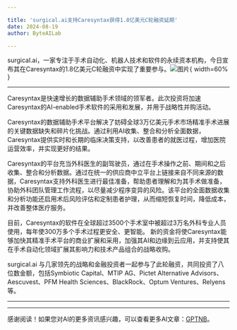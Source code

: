 ```yaml
---

title: 'surgical.ai支持Caresyntax获得1.8亿美元C轮融资延期'
date: 2024-08-19
author: ByteAILab

---
```


surgical.ai，一家专注于手术自动化、机器人技术和软件的永续资本机构，今日宣布其在Caresyntax的1.8亿美元C轮融资中实现了重要参与。![图片](https://ai-techpark.com/wp-content/uploads/2024/08/surgical-960x540.jpg){ width=60% }

---
Caresyntax是快速增长的数据辅助手术领域的领军者。此次投资将加速Caresyntax的AI-enabled手术软件的采用和发展，并用于战略性并购活动。

Caresyntax的数据辅助手术平台解决了妨碍全球3万亿美元手术市场精准手术进展的关键数据缺失和碎片化挑战。通过利用AI收集、整合和分析全面数据，Caresyntax提供实时和长期的临床决策支持，以改善患者的就医过程，增加医院运营效率，并实现更好的结果。

Caresyntax的平台充当外科医生的副驾驶员，通过在手术操作之前、期间和之后收集、整合和分析数据。通过在统一的供应商中立平台上链接来自不同来源的数据，Caresyntax支持外科医生进行最佳准备，帮助患者理解和为其手术做准备，协助外科团队管理工作流程，以尽量减少程序变异的风险。该平台的全面数据收集和分析功能还启用术后风险评估和定制患者护理，从而缩短恢复时间，降低成本，并改善整体医疗服务。

目前，Caresyntax的软件在全球超过3500个手术室中被超过3万名外科专业人员使用，每年使300万多个手术过程更安全、更智能。 新的资金将使Caresyntax能够加快其精准手术平台的商业扩展和采用，加强其AI和边缘到云应用，并支持使其在手术自动化领域扩展其影响力和技术产品组合的战略收购。

surgical.ai 与几家领先的战略和金融投资者一起参与了此轮融资，共同投资了八位数金额，包括Symbiotic Capital、MTIP AG、Pictet Alternative Advisors、Aescuvest、PFM Health Sciences、BlackRock、Optum Ventures、Relyens等。

---
---
感谢阅读！如果您对AI的更多资讯感兴趣，可以查看更多AI文章：[GPTNB](https://gptnb.com)。